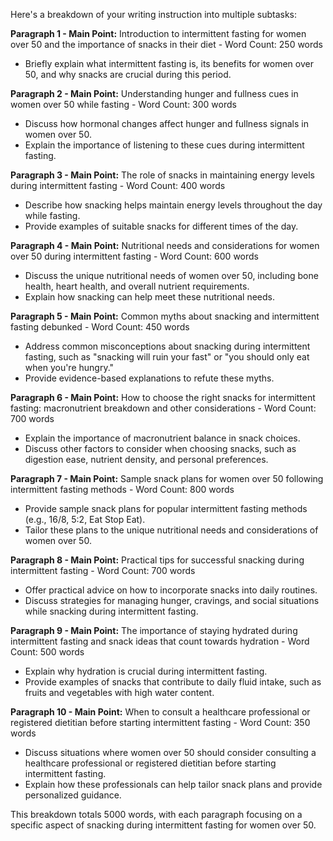 Here's a breakdown of your writing instruction into multiple subtasks:

**Paragraph 1 - Main Point:** Introduction to intermittent fasting for women over 50 and the importance of snacks in their diet - Word Count: 250 words
- Briefly explain what intermittent fasting is, its benefits for women over 50, and why snacks are crucial during this period.

**Paragraph 2 - Main Point:** Understanding hunger and fullness cues in women over 50 while fasting - Word Count: 300 words
- Discuss how hormonal changes affect hunger and fullness signals in women over 50.
- Explain the importance of listening to these cues during intermittent fasting.

**Paragraph 3 - Main Point:** The role of snacks in maintaining energy levels during intermittent fasting - Word Count: 400 words
- Describe how snacking helps maintain energy levels throughout the day while fasting.
- Provide examples of suitable snacks for different times of the day.

**Paragraph 4 - Main Point:** Nutritional needs and considerations for women over 50 during intermittent fasting - Word Count: 600 words
- Discuss the unique nutritional needs of women over 50, including bone health, heart health, and overall nutrient requirements.
- Explain how snacking can help meet these nutritional needs.

**Paragraph 5 - Main Point:** Common myths about snacking and intermittent fasting debunked - Word Count: 450 words
- Address common misconceptions about snacking during intermittent fasting, such as "snacking will ruin your fast" or "you should only eat when you're hungry."
- Provide evidence-based explanations to refute these myths.

**Paragraph 6 - Main Point:** How to choose the right snacks for intermittent fasting: macronutrient breakdown and other considerations - Word Count: 700 words
- Explain the importance of macronutrient balance in snack choices.
- Discuss other factors to consider when choosing snacks, such as digestion ease, nutrient density, and personal preferences.

**Paragraph 7 - Main Point:** Sample snack plans for women over 50 following intermittent fasting methods - Word Count: 800 words
- Provide sample snack plans for popular intermittent fasting methods (e.g., 16/8, 5:2, Eat Stop Eat).
- Tailor these plans to the unique nutritional needs and considerations of women over 50.

**Paragraph 8 - Main Point:** Practical tips for successful snacking during intermittent fasting - Word Count: 700 words
- Offer practical advice on how to incorporate snacks into daily routines.
- Discuss strategies for managing hunger, cravings, and social situations while snacking during intermittent fasting.

**Paragraph 9 - Main Point:** The importance of staying hydrated during intermittent fasting and snack ideas that count towards hydration - Word Count: 500 words
- Explain why hydration is crucial during intermittent fasting.
- Provide examples of snacks that contribute to daily fluid intake, such as fruits and vegetables with high water content.

**Paragraph 10 - Main Point:** When to consult a healthcare professional or registered dietitian before starting intermittent fasting - Word Count: 350 words
- Discuss situations where women over 50 should consider consulting a healthcare professional or registered dietitian before starting intermittent fasting.
- Explain how these professionals can help tailor snack plans and provide personalized guidance.

This breakdown totals 5000 words, with each paragraph focusing on a specific aspect of snacking during intermittent fasting for women over 50.